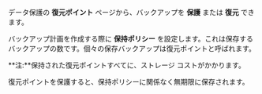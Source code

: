 データ保護の **復元ポイント** ページから、バックアップを **保護** または **復元** できます。

バックアップ計画を作成する際に **保持ポリシー** を設定します。これは保存するバックアップの数です。個々の保存バックアップは復元ポイントと呼ばれます。

**注:**保持された復元ポイントすべてに、ストレージ コストがかかります。

復元ポイントを保護すると、保持ポリシーに関係なく無期限に保存されます。

